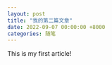 ```yaml
---
layout: post
title: "我的第二篇文章"
date: 2022-09-07 00:00:00 +8000
categories: 随笔
---
```


This is my first article!
